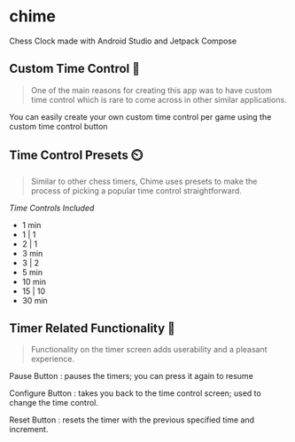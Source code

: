 # chime
Chess Clock made with Android Studio and Jetpack Compose

## Custom Time Control 🎨

> One of the main reasons for creating this app was to have custom time control which is rare to come across in other similar applications.

You can easily create your own custom time control per game using the custom time control button

## Time Control Presets ⏲️

> Similar to other chess timers, Chime uses presets to make the process of picking a popular time control straightforward.

_Time Controls Included_
  - 1 min
  - 1 | 1
  - 2 | 1
  - 3 min
  - 3 | 2
  - 5 min
  - 10 min
  - 15 | 10
  - 30 min

## Timer Related Functionality 🧰

> Functionality on the timer screen adds userability and a pleasant experience.

Pause Button
: pauses the timers; you can press it again to resume

Configure Button
: takes you back to the time control screen; used to change the time control.

Reset Button
: resets the timer with the previous specified time and increment.
